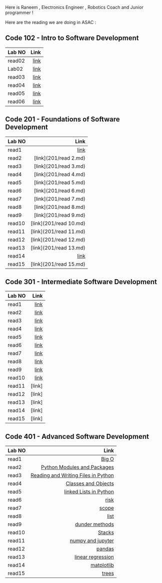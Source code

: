 Here is Raneem , Electronics Engineer , Robotics Coach and Junior programmer !

Here are the reading we are doing in ASAC :

## Code 102 - Intro to Software Development

| Lab NO |                  Link |
| :----- | --------------------: |
| read02 | [link](102/read2a.md) |
| Lab02  |  [link](102/lab02.md) |
| read03 | [link](102/Read3a.md) |
| read04 | [link](102/read04.md) |
| read05 |  [link](102/read5.md) |
| read06 |  [link](102/read6.md) |

## Code 201 - Foundations of Software Development


| Lab NO |                   Link |
| :----- | ---------------------: |
| read1  |   [link](201/read1.md) |
| read2  |  [link](201/read 2.md) |
| read3  |  [link](201/read 3.md) |
| read4  |  [link](201/read 4.md) |
| read5  |  [link](201/read 5.md) |
| read6  |  [link](201/read 6.md) |
| read7  |  [link](201/read 7.md) |
| read8  |  [link](201/read 8.md) |
| read9  |  [link](201/read 9.md) |
| read10 | [link](201/read 10.md) |
| read11 | [link](201/read 11.md) |
| read12 | [link](201/read 12.md) |
| read13 | [link](201/read 13.md) |
| read14 |  [link](201/read14.md) |
| read15 | [link](201/read 15.md) |

## Code 301 - Intermediate Software Development


| Lab NO |                    Link |
| :----- | ----------------------: |
| read1  |   [link](301/read1.md) |
| read2  |  [link](301/read02.md) |
| read3  |  [link](301/read03.md) |
| read4  | [link](301/read04.md ) |
| read5  |  [link](301/read05.md) |
| read6  |  [link](301/read06.md) |
| read7  |  [link](301/read07.md) |
| read8  |  [link](301/read08.md) |
| read9  |  [link](301/read09.md) |
| read10 |  [link](301/read10.md) |
| read11 |[link]|(301/read11.md)
| read12 |                  [link] |
| read13 |                  [link] |
| read14 |                  [link] |
| read15 |                  [link] |


## Code 401 - Advanced Software Development


| Lab NO |                    Link |
| :----- | ----------------------: |
| read1  |   [Big O](401/Big-O.md) |
| read2  |  [Python Modules and Packages](401/read2.md) |
| read3  |  [Reading and Writing Files in Python](401/read3.md) |
| read4  | [Classes and Objects](401/read4.md)  |
| read5  |  [linked Lists in Python](401/read5.md) |
| read6  | [risk](401/read6.md)  |
| read7  |  [scope](401/read7.md) |
| read8  |   [list](401/read8.md)|
| read9  |  [dunder methods](401/read8.md) |
| read10 |   [Stacks](401/read10.md)|
| read11 |   [numpy and jupyter](401/read11.md)|
| read12 |   [pandas](401/read12.md)|
| read13 | [linear regression](401/read13.md) |
| read14 | [matplotlib](401/read14.md)  |
| read15 | [trees](401/read15.md)  |
